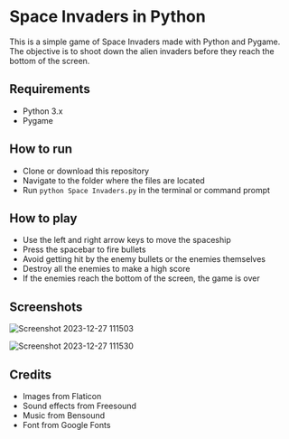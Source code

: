 # Space Invaders in Python

This is a simple game of Space Invaders made with Python and Pygame. The objective is to shoot down the alien invaders before they reach the bottom of the screen.

## Requirements

- Python 3.x
- Pygame

## How to run

- Clone or download this repository
- Navigate to the folder where the files are located
- Run `python Space Invaders.py` in the terminal or command prompt

## How to play

- Use the left and right arrow keys to move the spaceship
- Press the spacebar to fire bullets
- Avoid getting hit by the enemy bullets or the enemies themselves
- Destroy all the enemies to make a high score
- If the enemies reach the bottom of the screen, the game is over

## Screenshots
![Screenshot 2023-12-27 111503](https://github.com/ayushthepro111/space-invaders-in-python/assets/103628088/ba8f1d69-27d9-4505-8750-380d3e370a2f)

![Screenshot 2023-12-27 111530](https://github.com/ayushthepro111/space-invaders-in-python/assets/103628088/cae2cbc0-acb7-494f-9066-00b4bcfa3ad5)

## Credits

- Images from Flaticon
- Sound effects from Freesound
- Music from Bensound
- Font from Google Fonts
